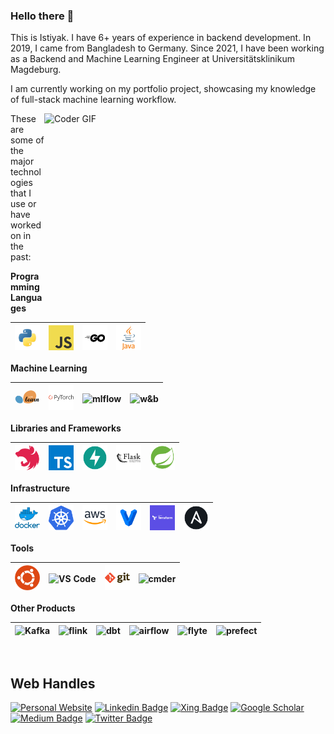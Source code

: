 ### Hello there 👋

This is Istiyak. I have 6+ years of experience in backend development. In 2019, I came from Bangladesh to Germany. Since 2021, I have been working as a Backend and Machine Learning Engineer at Universitätsklinikum Magdeburg. 

I am currently working on my portfolio project, showcasing my knowledge of full-stack machine learning workflow. 

<img align="right" alt="Coder GIF"  width="450" height="318" src="https://cdn.dribbble.com/users/730703/screenshots/6581243/avento.gif" />

These are some of the major technologies that I use or have worked on in the past:

**Programming Languages**

<img title="Python" alt="Python" width="40px" src="https://raw.githubusercontent.com/github/explore/master/topics/python/python.png" />|<img alt="JS" title="JavaScript" width="40px" src="https://raw.githubusercontent.com/github/explore/master/topics/javascript/javascript.png">|<img title="Go" alt="Go" width="40px" src="https://raw.githubusercontent.com/github/explore/main/topics/go/go.png">|<img title="Java" alt="Java" width="40px" src="https://raw.githubusercontent.com/github/explore/master/topics/java/java.png">
|--|--|--|--|


**Machine Learning**

<img title="SKLearn" alt="SKLearn" width="40px" src="https://raw.githubusercontent.com/github/explore/master/topics/scikit-learn/scikit-learn.png" />|<img alt="PyTorch" title="PyTorch" width="40px" src="https://raw.githubusercontent.com/github/explore/master/topics/pytorch/pytorch.png">|<img title="mlflow" alt="mlflow" width="40px" src="https://mlflow.org/docs/latest/_static/MLflow-logo-final-black.png">|<img title="w&b" alt="w&b" width="40px" src="https://raw.githubusercontent.com/wandb/assets/main/wandb-logo-yellow-dots-black-wb.svg">
|--|--|--|--|


**Libraries and Frameworks**

<img title="NestJS" alt="nestjs" width="40px" src="https://raw.githubusercontent.com/github/explore/master/topics/nestjs/nestjs.png">|<img title="typescript" alt="typescript" width="40px" src="https://raw.githubusercontent.com/github/explore/master/topics/typescript/typescript.png">|<img alt="fastapi" title="fastapi" width="40px" src="https://raw.githubusercontent.com/github/explore/master/topics/fastapi/fastapi.png">|<img title="flask" alt="flask" width="40px" src="https://raw.githubusercontent.com/github/explore/master/topics/flask/flask.png">|<img title="spring" alt="spring" width="40px" src="https://raw.githubusercontent.com/github/explore/master/topics/spring/spring.png">
|--|--|--|--|--|


**Infrastructure**

<img title="Docker" alt="Docker" width="40px" src="https://raw.githubusercontent.com/github/explore/master/topics/docker/docker.png">|<img title="Kubernetes" alt="Kubernetes" width="40px" src="https://raw.githubusercontent.com/github/explore/main/topics/kubernetes/kubernetes.png">|<img title="AWS" alt="AWS" width="40px" src="https://raw.githubusercontent.com/github/explore/main/topics/aws/aws.png">|<img title="Vagrant" alt="Vagrant" width="40px" src="https://raw.githubusercontent.com/github/explore/master/topics/vagrant/vagrant.png">|<img title="Terraform" alt="Terraform" width="40px" src="https://raw.githubusercontent.com/github/explore/main/topics/terraform/terraform.png">|<img title="Ansible" alt="Ansible" width="40px" src="https://raw.githubusercontent.com/github/explore/main/topics/ansible/ansible.png">
|--|--|--|--|--|--|


<!-- **Databases** 

<img title="postgresql" alt="postgresql" width="40px" src="https://raw.githubusercontent.com/github/explore/master/topics/postgresql/postgresql.png">|<img title="MongoDB" alt="MongoDB" width="40px" src="https://raw.githubusercontent.com/github/explore/master/topics/mongodb/mongodb.png">|<img title="Trino" alt="Trino" width="40px" src="https://avatars.githubusercontent.com/u/34147222?s=280&v=4"> <br>
|--|--|--| 

-->


**Tools**

<img title="Ubuntu" alt="Ubuntu" width="40px" src="https://raw.githubusercontent.com/github/explore/master/topics/ubuntu/ubuntu.png">|<img title="VS Code" alt="VS Code" width="40px" src="https://img.icons8.com/fluent/48/000000/visual-studio-code-2019.png">|<img title="git" alt="git" width="40px" src="https://raw.githubusercontent.com/github/explore/master/topics/git/git.png">|<img title="cmder" alt="cmder" width="40px" src="https://raw.githubusercontent.com/cmderdev/cmder/master/icons/icon_256.png">
|--|--|--|--|


**Other Products**

<img title="Kafka" alt="Kafka" width="60px" src="https://static-00.iconduck.com/assets.00/kafka-icon-512x234-uqez3fj8.png">|<img title="flink" alt="flink" width="60px" src="https://upload.wikimedia.org/wikipedia/commons/thumb/7/70/Apache_Flink_logo.svg/640px-Apache_Flink_logo.svg.png">|<img title="dbt" alt="dbt" width="60px" src="https://seeklogo.com/images/D/dbt-logo-E4B0ED72A2-seeklogo.com.png">|<img title="airflow" alt="airflow" width="60px" src="https://upload.wikimedia.org/wikipedia/commons/d/de/AirflowLogo.png">|<img title="flyte" alt="flyte" width="60px" src="https://miro.medium.com/v2/resize:fit:818/1*02SDxH5liMuWTa85WoeHAg.png">|<img title="prefect" alt="prefect" width="60px" src="https://cdn.worldvectorlogo.com/logos/prefect-wordmark-1.svg">
|--|--|--|--|--|--|

<br>

## Web Handles

[![Personal Website](https://img.shields.io/badge/Website-3b5998?style=flat-square&logo=google-chrome&logoColor=white&url=https://istiyaksiddiquee.github.io/)](https://istiyaksiddiquee.github.io/)
[![Linkedin Badge](https://img.shields.io/badge/-LinkedIn-blue?style=flat-square&logo=Linkedin&logoColor=white&link=https://www.linkedin.com/in/istiyaksiddiquee/)](https://www.linkedin.com/in/istiyaksiddiquee/)
[![Xing Badge](https://img.shields.io/badge/Xing-006567.svg?style=flat-square&logo=Xing&logoColor=white)](https://www.xing.com/profile/IstiyakH_Siddiquee/)
[![Google Scholar](https://img.shields.io/badge/GoogleScholar-grey?style=flat-square&labelColor=4285F4&logo=googlescholar&logoColor=white)](https://scholar.google.com/citations?user=q8rcR-oAAAAJ&hl=en)
[![Medium Badge](https://img.shields.io/badge/Medium-12100E?style=flat-square&logo=medium&logoColor=white)](https://medium.com/@istiyaksiddiquee)
[![Twitter Badge](https://img.shields.io/badge/Twitter-1DA1F2?style=flat-square&logo=twitter&logoColor=white)](https://www.twitter.com/istiyaksiddique)
